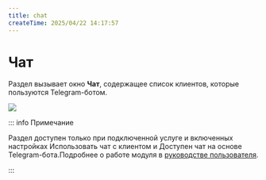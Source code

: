```yaml
---
title: chat
createTime: 2025/04/22 14:17:57
---
```

# Чат

Раздел вызывает окно **Чат**, содержащее список клиентов, которые пользуются Telegram-ботом.

![](Aspose.Words.83ab1c44-6b28-430a-a5f2-4d9e6ba1abd4.341.png)

::: info Примечание

Раздел доступен только при подключенной услуге и включенных настройках Использовать чат с клиентом и Доступен чат на основе Telegram-бота.Подробнее о работе модуля в [руководстве пользователя](https://product-doc.tradesoft.ru/ai/telegram/index.htm).

:::